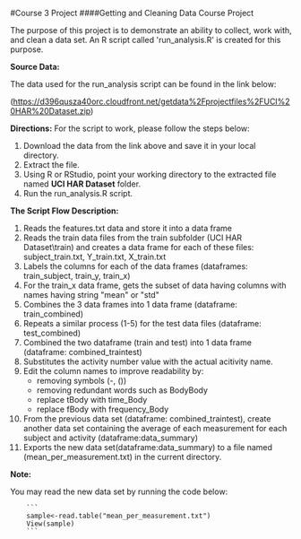 #Course 3 Project
####Getting and Cleaning Data Course Project



The purpose of this project is to demonstrate an ability to collect, work with, and clean a data set. An R script called 'run_analysis.R'
is created for this purpose.


**Source Data:**

The data used for the run_analysis script can be found in the link below:

(https://d396qusza40orc.cloudfront.net/getdata%2Fprojectfiles%2FUCI%20HAR%20Dataset.zip) 


**Directions:**
For the script to work, please follow the steps below:

1. Download the data from the link above and save it in your local directory.
2. Extract the file.
3. Using R or RStudio, point your working directory to the extracted file named **UCI HAR Dataset** folder.
4. Run the run_analysis.R script.



**The Script Flow Description:**

1. Reads the features.txt data and store it into a data frame
2. Reads the train data files from the train subfolder (UCI HAR Dataset\train) and creates a data frame for 
    each of these files:
        subject_train.txt, Y_train.txt, X_train.txt 
3. Labels the columns for each of the data frames (dataframes: train_subject, train_y, train_x)
4. For the train_x data frame, gets the subset of data having columns with names having string "mean" or "std"
5. Combines the 3 data frames into 1 data frame (dataframe: train_combined)
6. Repeats a similar process (1-5) for the test data files (dataframe: test_combined)
7. Combined the two dataframe (train and test) into 1 data frame (dataframe: combined_traintest)
8. Substitutes the activity number value with the actual acitivity name.
9. Edit the column names to improve readability by:
    - removing symbols (-, ())
    - removing redundant words such as BodyBody
    - replace tBody with time_Body
    - replace fBody with frequency_Body
10. From the previous data set (dataframe: combined_traintest), create another data set containing the average of each measurement for each subject and activity (dataframe:data_summary)
11. Exports the new data set(dataframe:data_summary) to a file named (mean_per_measurement.txt) in the current directory.


**Note:**

You may read the new data set by running the code below:

        ```
        sample<-read.table("mean_per_measurement.txt")
        View(sample)
        ```

       

